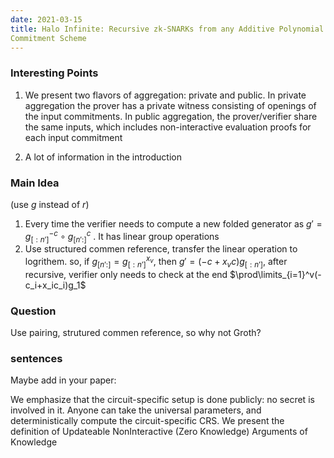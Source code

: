 ```yaml
---
date: 2021-03-15
title: Halo Infinite: Recursive zk-SNARKs from any Additive Polynomial
Commitment Scheme 
---
```


### Interesting Points
1. We present two flavors of aggregation: private and public.
In private aggregation the prover has a private witness consisting of openings of the input
commitments. In public aggregation, the prover/verifier share the same inputs, which includes
non-interactive evaluation proofs for each input commitment

2. A lot of information in the introduction 

### Main Idea
(use $g$ instead of $r$)
  
1. Every time the verifier needs to compute a new folded generator as
$g'=g_{[:n']}^{-c}\circ g_{[n':]}^c$ . It has linear group operations
2. Use structured commen reference, transfer the linear operation to logrithem. so, if $g_{[n':]}=g_{[:n']}^{x_{v}}$, then $g'=(-c+x_{v}c)g_{[:n']}$, after recursive, verifier only needs to check at the end $\prod\limits_{i=1}^v(-c_i+x_ic_i)g_1$

### Question

Use pairing, strutured commen reference, so why not Groth?

### sentences

Maybe add in your paper:

We emphasize that the circuit-specific setup is done publicly: no secret is
involved in it. Anyone can take the universal parameters, and deterministically
compute the circuit-specific CRS. We present the definition of Updateable NonInteractive (Zero Knowledge) Arguments of Knowledge